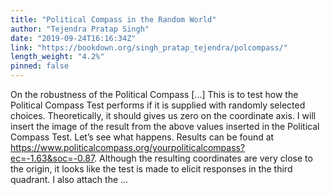 ```yaml
---
title: "Political Compass in the Random World"
author: "Tejendra Pratap Singh"
date: "2019-09-24T16:16:34Z"
link: "https://bookdown.org/singh_pratap_tejendra/polcompass/"
length_weight: "4.2%"
pinned: false
---
```


On the robustness of the Political Compass [...] This is to test how the Political Compass Test performs if it is supplied with randomly selected choices. Theoretically, it should gives us zero on the coordinate axis. I will insert the image of the result from the above values inserted in the Political Compass Test. Let’s see what happens. Results can be found at https://www.politicalcompass.org/yourpoliticalcompass?ec=-1.63&soc=-0.87. Although the resulting coordinates are very close to the origin, it looks like the test is made to elicit responses in the third quadrant. I also attach the ...
